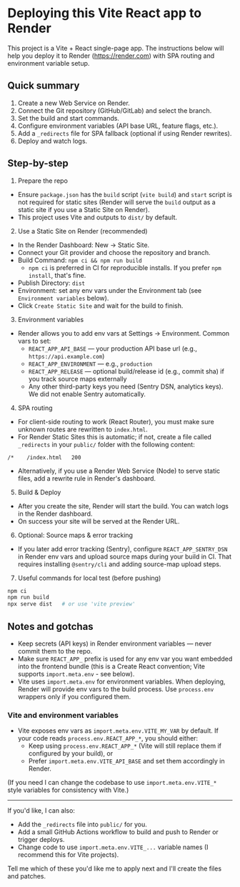# Deploying this Vite React app to Render

This project is a Vite + React single-page app. The instructions below will help you deploy it to Render (https://render.com) with SPA routing and environment variable setup.

## Quick summary
1. Create a new Web Service on Render.
2. Connect the Git repository (GitHub/GitLab) and select the branch.
3. Set the build and start commands.
4. Configure environment variables (API base URL, feature flags, etc.).
5. Add a `_redirects` file for SPA fallback (optional if using Render rewrites).
6. Deploy and watch logs.

## Step-by-step

1) Prepare the repo
- Ensure `package.json` has the `build` script (`vite build`) and `start` script is not required for static sites (Render will serve the `build` output as a static site if you use a Static Site on Render).
- This project uses Vite and outputs to `dist/` by default.

2) Use a Static Site on Render (recommended)
- In the Render Dashboard: New -> Static Site.
- Connect your Git provider and choose the repository and branch.
- Build Command: `npm ci && npm run build`
  - `npm ci` is preferred in CI for reproducible installs. If you prefer `npm install`, that's fine.
- Publish Directory: `dist`
- Environment: set any env vars under the Environment tab (see `Environment variables` below).
- Click `Create Static Site` and wait for the build to finish.

3) Environment variables
- Render allows you to add env vars at Settings -> Environment. Common vars to set:
  - `REACT_APP_API_BASE` — your production API base url (e.g., `https://api.example.com`)
  - `REACT_APP_ENVIRONMENT` — e.g., `production`
  - `REACT_APP_RELEASE` — optional build/release id (e.g., commit sha) if you track source maps externally
  - Any other third-party keys you need (Sentry DSN, analytics keys). We did not enable Sentry automatically.

4) SPA routing
- For client-side routing to work (React Router), you must make sure unknown routes are rewritten to `index.html`.
- For Render Static Sites this is automatic; if not, create a file called `_redirects` in your `public/` folder with the following content:

```
/*    /index.html   200
```

- Alternatively, if you use a Render Web Service (Node) to serve static files, add a rewrite rule in Render's dashboard.

5) Build & Deploy
- After you create the site, Render will start the build. You can watch logs in the Render dashboard.
- On success your site will be served at the Render URL.

6) Optional: Source maps & error tracking
- If you later add error tracking (Sentry), configure `REACT_APP_SENTRY_DSN` in Render env vars and upload source maps during your build in CI. That requires installing `@sentry/cli` and adding source-map upload steps.

7) Useful commands for local test (before pushing)

```powershell
npm ci
npm run build
npx serve dist   # or use 'vite preview'
```

## Notes and gotchas
- Keep secrets (API keys) in Render environment variables — never commit them to the repo.
- Make sure `REACT_APP_` prefix is used for any env var you want embedded into the frontend bundle (this is a Create React convention; Vite supports `import.meta.env` - see below).
- Vite uses `import.meta.env` for environment variables. When deploying, Render will provide env vars to the build process. Use `process.env` wrappers only if you configured them.

### Vite and environment variables
- Vite exposes env vars as `import.meta.env.VITE_MY_VAR` by default. If your code reads `process.env.REACT_APP_*`, you should either:
  - Keep using `process.env.REACT_APP_*` (Vite will still replace them if configured by your build), or
  - Prefer `import.meta.env.VITE_API_BASE` and set them accordingly in Render.

(If you need I can change the codebase to use `import.meta.env.VITE_*` style variables for consistency with Vite.)

---
If you'd like, I can also:
- Add the `_redirects` file into `public/` for you.
- Add a small GitHub Actions workflow to build and push to Render or trigger deploys.
- Change code to use `import.meta.env.VITE_...` variable names (I recommend this for Vite projects).

Tell me which of these you'd like me to apply next and I'll create the files and patches.